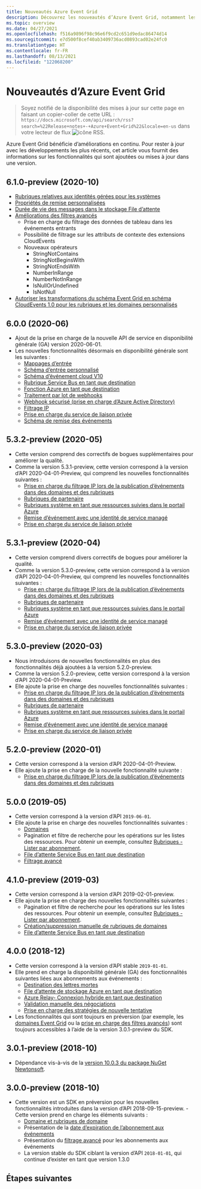 ```yaml
---
title: Nouveautés Azure Event Grid
description: Découvrez les nouveautés d’Azure Event Grid, notamment les dernières notes de publication, les problèmes connus, les corrections de bogues, les fonctionnalités dépréciées et les modifications à venir.
ms.topic: overview
ms.date: 04/27/2021
ms.openlocfilehash: f516a9896f98c96e6f9cd2c651d9edac86474d14
ms.sourcegitcommit: e7d500f8cef40ab3409736acd0893cad02e24fc0
ms.translationtype: HT
ms.contentlocale: fr-FR
ms.lasthandoff: 08/13/2021
ms.locfileid: "122068200"
---
```

# <a name="whats-new-in-azure-event-grid"></a>Nouveautés d’Azure Event Grid

>Soyez notifié de la disponibilité des mises à jour sur cette page en faisant un copier-coller de cette URL : `https://docs.microsoft.com/api/search/rss?search=%22Release+notes+-+Azure+Event+Grid%22&locale=en-us` dans votre lecteur de flux ![icône RSS](./media/whats-new/feed-icon-16x16.png).

Azure Event Grid bénéficie d’améliorations en continu. Pour rester à jour avec les développements les plus récents, cet article vous fournit des informations sur les fonctionnalités qui sont ajoutées ou mises à jour dans une version. 

## <a name="610-preview-2020-10"></a>6.1.0-preview (2020-10)
- [Rubriques relatives aux identités gérées pour les systèmes](enable-identity-system-topics.md)
- [Propriétés de remise personnalisées](delivery-properties.md)
- [Durée de vie des messages dans le stockage File d’attente](delivery-properties.md#configure-time-to-live-on-outgoing-events-to-azure-storage-queues)
- [Améliorations des filtres avancés](event-filtering.md#advanced-filtering)
    - Prise en charge du filtrage des données de tableau dans les événements entrants
    - Possibilité de filtrage sur les attributs de contexte des extensions CloudEvents
    - Nouveaux opérateurs
        - StringNotContains
        - StringNotBeginsWith
        - StringNotEndsWith
        - NumberInRange
        - NumberNotInRange
        - IsNullOrUndefined
        - IsNotNull
- [Autoriser les transformations du schéma Event Grid en schéma CloudEvents 1.0 pour les rubriques et les domaines personnalisés](cloudevents-schema.md#configure-event-grid-for-cloudevents)
        

## <a name="600-2020-06"></a>6.0.0 (2020-06)
- Ajout de la prise en charge de la nouvelle API de service en disponibilité générale (GA) version 2020-06-01.
- Les nouvelles fonctionnalités désormais en disponibilité générale sont les suivantes :
    - [Mappages d’entrée](input-mappings.md)
    - [Schéma d’entrée personnalisé](input-mappings.md)
    - [Schéma d’événement cloud V10](cloud-event-schema.md)
    - [Rubrique Service Bus en tant que destination](handler-service-bus.md)
    - [Fonction Azure en tant que destination](handler-functions.md)
    - [Traitement par lot de webhooks](./edge/delivery-output-batching.md)
    - [Webhook sécurisé (prise en charge d’Azure Active Directory)](secure-webhook-delivery.md)
    - [Filtrage IP](configure-firewall.md)
    - [Prise en charge du service de liaison privée](configure-private-endpoints.md)
    - [Schéma de remise des événements](event-schema.md)

## <a name="532-preview-2020-05"></a>5.3.2-preview (2020-05)
- Cette version comprend des correctifs de bogues supplémentaires pour améliorer la qualité.
- Comme la version 5.3.1-preview, cette version correspond à la version d’API 2020-04-01-Preview, qui comprend les nouvelles fonctionnalités suivantes : 
    - [Prise en charge du filtrage IP lors de la publication d’événements dans des domaines et des rubriques](configure-firewall.md)
    - [Rubriques de partenaire](./partner-events-overview.md)
    - [Rubriques système en tant que ressources suivies dans le portail Azure](system-topics.md)
    - [Remise d’événement avec une identité de service managé](managed-service-identity.md) 
    - [Prise en charge du service de liaison privée](configure-private-endpoints.md)

## <a name="531-preview-2020-04"></a>5.3.1-preview (2020-04)
- Cette version comprend divers correctifs de bogues pour améliorer la qualité.
- Comme la version 5.3.0-preview, cette version correspond à la version d’API 2020-04-01-Preview, qui comprend les nouvelles fonctionnalités suivantes : 
    - [Prise en charge du filtrage IP lors de la publication d’événements dans des domaines et des rubriques](configure-firewall.md)
    - [Rubriques de partenaire](./partner-events-overview.md)
    - [Rubriques système en tant que ressources suivies dans le portail Azure](system-topics.md)
    - [Remise d’événement avec une identité de service managé](managed-service-identity.md) 
    - [Prise en charge du service de liaison privée](configure-private-endpoints.md)

## <a name="530-preview-2020-03"></a>5.3.0-preview (2020-03)
- Nous introduisons de nouvelles fonctionnalités en plus des fonctionnalités déjà ajoutées à la version 5.2.0-preview. 
- Comme la version 5.2.0-preview, cette version correspond à la version d’API 2020-04-01-Preview.
- Elle ajoute la prise en charge des nouvelles fonctionnalités suivantes : 
    - [Prise en charge du filtrage IP lors de la publication d’événements dans des domaines et des rubriques](configure-firewall.md)
    - [Rubriques de partenaire](./partner-events-overview.md)
    - [Rubriques système en tant que ressources suivies dans le portail Azure](system-topics.md)
    - [Remise d’événement avec une identité de service managé](managed-service-identity.md) 
    - [Prise en charge du service de liaison privée](configure-private-endpoints.md)

## <a name="520-preview-2020-01"></a>5.2.0-preview (2020-01)
- Cette version correspond à la version d’API 2020-04-01-Preview.
- Elle ajoute la prise en charge de la nouvelle fonctionnalité suivante :
    - [Prise en charge du filtrage IP lors de la publication d’événements dans des domaines et des rubriques](configure-firewall.md)

## <a name="500-2019-05"></a>5.0.0 (2019-05)
- Cette version correspond à la version d’API `2019-06-01`.
- Elle ajoute la prise en charge des nouvelles fonctionnalités suivantes :
    * [Domaines](event-domains.md)
    * Pagination et filtre de recherche pour les opérations sur les listes des ressources. Pour obtenir un exemple, consultez [Rubriques - Lister par abonnement](/rest/api/eventgrid/version2021-06-01-preview/partner-namespaces/list-by-subscription).
    * [File d’attente Service Bus en tant que destination](handler-service-bus.md)
    * [Filtrage avancé](event-filtering.md#advanced-filtering)

## <a name="410-preview-2019-03"></a>4.1.0-preview (2019-03)
- Cette version correspond à la version d’API 2019-02-01-preview.
- Elle ajoute la prise en charge des nouvelles fonctionnalités suivantes :
    * Pagination et filtre de recherche pour les opérations sur les listes des ressources. Pour obtenir un exemple, consultez [Rubriques - Lister par abonnement](/rest/api/eventgrid/version2021-06-01-preview/partner-namespaces/list-by-subscription).
    * [Création/suppression manuelle de rubriques de domaines](how-to-event-domains.md)
    * [File d’attente Service Bus en tant que destination](handler-service-bus.md)

## <a name="400-2018-12"></a>4.0.0 (2018-12)
- Cette version correspond à la version d’API stable `2019-01-01`.
- Elle prend en charge la disponibilité générale (GA) des fonctionnalités suivantes liées aux abonnements aux événements :
    * [Destination des lettres mortes](manage-event-delivery.md)
    * [File d’attente de stockage Azure en tant que destination](handler-storage-queues.md)
    * [Azure Relay- Connexion hybride en tant que destination](handler-relay-hybrid-connections.md)
    * [Validation manuelle des négociations](webhook-event-delivery.md)
    * [Prise en charge des stratégies de nouvelle tentative](delivery-and-retry.md)
- Les fonctionnalités qui sont toujours en préversion (par exemple, les [domaines Event Grid](event-domains.md) ou la [prise en charge des filtres avancés](event-filtering.md#advanced-filtering)) sont toujours accessibles à l’aide de la version 3.0.1-preview du SDK.

## <a name="301-preview-2018-10"></a>3.0.1-preview (2018-10)
- Dépendance vis-à-vis de la [version 10.0.3 du package NuGet Newtonsoft](https://www.nuget.org/packages/Newtonsoft.Json/10.0.3).

## <a name="300-preview-2018-10"></a>3.0.0-preview (2018-10)
- Cette version est un SDK en préversion pour les nouvelles fonctionnalités introduites dans la version d’API 2018-09-15-preview. - Cette version prend en charge les éléments suivants :
    - [Domaine et rubriques de domaine](event-domains.md)
    - Présentation de la [date d’expiration de l’abonnement aux événements](concepts.md#event-subscription-expiration)
    - Présentation du [filtrage avancé](event-filtering.md#advanced-filtering) pour les abonnements aux événements
    - La version stable du SDK ciblant la version d’API `2018-01-01`, qui continue d’exister en tant que version 1.3.0

## <a name="next-steps"></a>Étapes suivantes
